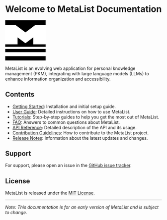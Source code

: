 # Welcome to MetaList Documentation

<img src="img/MetaList-Logo.png" width="130" />

MetaList is an evolving web application for personal knowledge management (PKM), integrating with large language models (LLMs) to enhance information organization and accessibility.

## Contents
- [Getting Started](./getting-started.md): Installation and initial setup guide.
- [User Guide](./user-guide.md): Detailed instructions on how to use MetaList.
- [Tutorials](./tutorials/): Step-by-step guides to help you get the most out of MetaList.
- [FAQ](./faq.md): Answers to common questions about MetaList.
- [API Reference](./api-reference.md): Detailed description of the API and its usage.
- [Contribution Guidelines](./contributing.md): How to contribute to the MetaList project.
- [Release Notes](./release-notes.md): Information about the latest updates and changes.

## Support
For support, please open an issue in the [GitHub issue tracker](https://github.com/evolvingstuff/MetaList/issues).

## License
MetaList is released under the [MIT License](https://github.com/evolvingstuff/MetaList/blob/main/LICENSE).

---

*Note: This documentation is for an early version of MetaList and is subject to change.*
